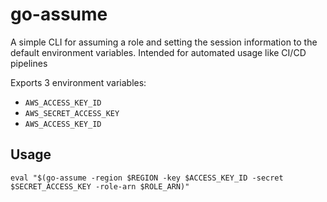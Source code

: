 # go-assume

A simple CLI for assuming a role and setting the session information to the default environment variables. Intended for automated usage like CI/CD pipelines

Exports 3 environment variables:
 - `AWS_ACCESS_KEY_ID`
 - `AWS_SECRET_ACCESS_KEY`
 - `AWS_ACCESS_KEY_ID`

## Usage

`eval "$(go-assume -region $REGION -key $ACCESS_KEY_ID -secret $SECRET_ACCESS_KEY -role-arn $ROLE_ARN)"`
